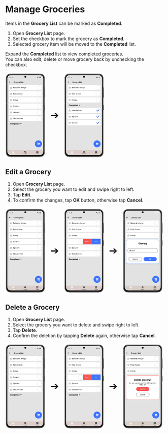 
# Manage Groceries

Items in the **Grocery List** can be marked as **Completed**.

1. Open **Grocery List** page.
2. Set the checkbox to mark the grocery as **Completed**.
3. Selected grocery item will be moved to the **Completed** list.

Expand the **Completed** list to view completed groceries.  
You can also edit, delete or move grocery back by unchecking the checkbox.

<div style="display: flex; gap: 16px; align-items: center;">
  <img src="img/grocery_list_1.webp" style="width:25%; vertical-align: middle;">
  <span style="font-size: 2rem; vertical-align: middle;">➔</span>
  <img src="img/grocery_list_2.webp" style="width:25%; vertical-align: middle;">
</div>

## Edit a Grocery

1. Open **Grocery List** page.
2. Select the grocery you want to edit and swipe right to left.
3. Tap **Edit**.
4. To confirm the changes, tap **OK** button, otherwise tap **Cancel**.

<div style="display: flex; gap: 16px; align-items: center;">
  <img src="img/grocery_list_1.webp" style="width:25%; vertical-align: middle;">
  <span style="font-size: 2rem; vertical-align: middle;">➔</span>
  <img src="img/grocery_list_4.webp" style="width:25%; vertical-align: middle;">
  <span style="font-size: 2rem; vertical-align: middle;">➔</span>
  <img src="img/grocery_list_5.webp" style="width:25%; vertical-align: middle;">
</div>

## Delete a Grocery
   
1. Open **Grocery List** page.
2. Select the grocery you want to delete and swipe right to left.
3. Tap **Delete**.
4. Confirm the deletion by tapping **Delete** again, otherwise tap **Cancel**.

<div style="display: flex; gap: 16px; align-items: center;">
  <img src="img/grocery_list_1.webp" style="width:25%; vertical-align: middle;">
  <span style="font-size: 2rem; vertical-align: middle;">➔</span>
  <img src="img/grocery_list_4.webp" style="width:25%; vertical-align: middle;">
  <span style="font-size: 2rem; vertical-align: middle;">➔</span>
  <img src="img/grocery_list_6.webp" style="width:25%; vertical-align: middle;">
</div>
